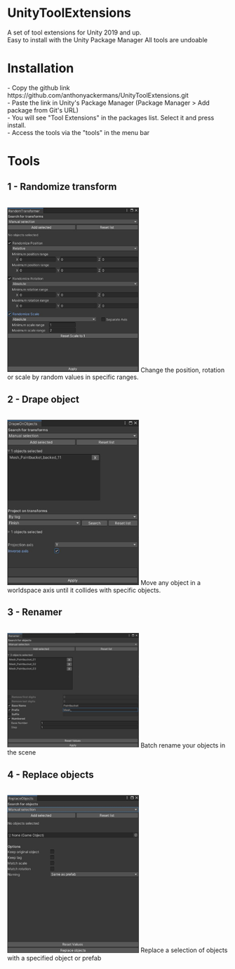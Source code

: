 # UnityToolExtensions
A set of tool extensions for Unity 2019 and up.<br>
Easy to install with the Unity Package Manager
All tools are undoable

<H1>Installation</H1>
- Copy the github link https://github.com/anthonyackermans/UnityToolExtensions.git <br>
- Paste the link in Unity's Package Manager (Package Manager > Add package from Git's URL)<br>
- You will see "Tool Extensions" in the packages list. Select it and press install.<br>
- Access the tools via the "tools" in the menu bar

<H1>Tools</H1>
<H2>1 - Randomize transform</H2><br>
<img src="images/randomtransform_screenshot.jpg" width="300"></img>
Change the position, rotation or scale by random values in specific ranges.<br>

<H2>2 - Drape object</H2><br>
<img src="images/drapeobjects_screenshot.jpg" width="300"></img>
Move any object in a worldspace axis until it collides with specific objects. <br>

<H2>3 - Renamer</H2><br>
<img src="images/renamer_screenshot.jpg" width="300"></img>
Batch rename your objects in the scene<br>

<H2>4 - Replace objects</H2><br>
<img src="images/replaceobjects_screenshot.jpg" width="300"></img>
Replace a selection of objects with a specified object or prefab<br>
